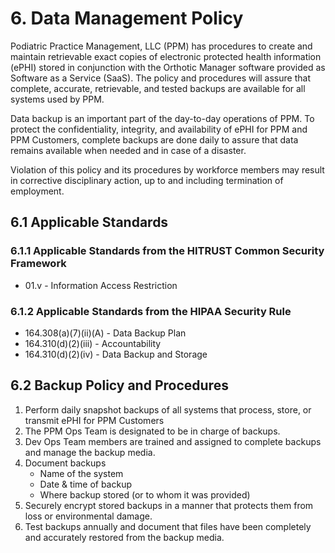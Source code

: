 # 6. Data Management Policy

Podiatric Practice Management, LLC (PPM) has procedures to create and
maintain retrievable exact copies of electronic protected health
information (ePHI) stored in conjunction with the Orthotic Manager
software provided as Software as a Service (SaaS).
The policy and procedures will assure that complete,
accurate, retrievable, and tested backups are available for all
systems used by PPM. 

Data backup is an important part of the day-to-day operations of
PPM. To protect the confidentiality, integrity, and availability of
ePHI for PPM and PPM Customers, complete backups are done
daily to assure that data remains available when needed and in case of
a disaster.

Violation of this policy and its procedures by workforce members may
result in corrective disciplinary action, up to and including
termination of employment.

## 6.1 Applicable Standards

### 6.1.1 Applicable Standards from the HITRUST Common Security Framework

* 01.v - Information Access Restriction

### 6.1.2 Applicable Standards from the HIPAA Security Rule

* 164.308(a)(7)(ii)(A) - Data Backup Plan
* 164.310(d)(2)(iii) - Accountability
* 164.310(d)(2)(iv) - Data Backup and Storage

## 6.2 Backup Policy and Procedures

1. Perform daily snapshot backups of all systems that process, store,
   or transmit ePHI for PPM Customers
2. The PPM Ops Team is designated to be in charge of backups.
3. Dev Ops Team members are trained and assigned to complete backups and manage the backup media.
4. Document backups
   * Name of the system
   * Date & time of backup
   * Where backup stored (or to whom it was provided)
5. Securely encrypt stored backups in a manner that protects them from loss or environmental damage.
6. Test backups annually and document that files have been completely and accurately restored from the backup media.
